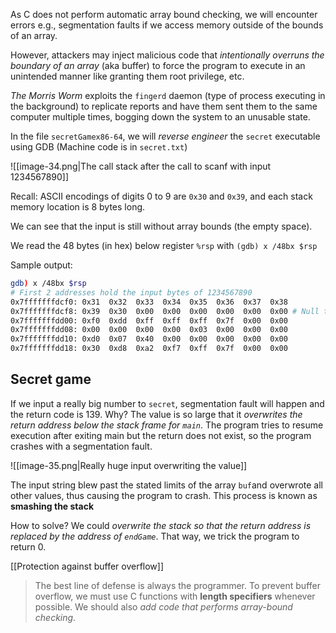 As C does not perform automatic array bound checking, we will encounter errors e.g., segmentation faults if we access memory outside of the bounds of an array.

However, attackers may inject malicious code that *intentionally overruns the boundary of an array* (aka buffer) to force the program to execute in an unintended manner like granting them root privilege, etc.

*The Morris Worm* exploits the `fingerd` daemon (type of process executing in the background) to replicate reports and have them sent them to the same computer multiple times, bogging down the system to an unusable state.

In the file `secretGamex86-64`,  we will *reverse engineer* the `secret` executable using GDB (Machine code is in `secret.txt`)

![[image-34.png|The call stack after the call to scanf with input 1234567890]]

Recall: ASCII encodings of digits 0 to 9 are `0x30` and `0x39`, and each stack memory location is 8 bytes long.

We can see that the input is still without array bounds (the empty space).

We read the 48 bytes (in hex) below register `%rsp` with `(gdb) x /48bx $rsp`

Sample output:

```bash
gdb) x /48bx $rsp
# First 2 addresses hold the input bytes of 1234567890
0x7fffffffdcf0: 0x31  0x32  0x33  0x34  0x35  0x36  0x37  0x38
0x7fffffffdcf8: 0x39  0x30  0x00  0x00  0x00  0x00  0x00  0x00 # Null termination byte \0 from the 3rd most significant byte onwards
0x7fffffffdd00: 0xf0  0xdd  0xff  0xff  0xff  0x7f  0x00  0x00
0x7fffffffdd08: 0x00  0x00  0x00  0x00  0x03  0x00  0x00  0x00
0x7fffffffdd10: 0xd0  0x07  0x40  0x00  0x00  0x00  0x00  0x00
0x7fffffffdd18: 0x30  0xd8  0xa2  0xf7  0xff  0x7f  0x00  0x00
```

## Secret game

If we input a really big number to `secret`, segmentation fault will happen and the return code is 139. Why? The value is so large that it *overwrites the return address below the stack frame for `main`*. The program tries to resume execution after exiting main but the return does not exist, so the program crashes with a segmentation fault.

![[image-35.png|Really huge input overwriting the value]]

The input string blew past the stated limits of the array `buf`and overwrote all other values, thus causing the program to crash. This process is known as **smashing the stack**

How to solve? We could *overwrite the stack so that the return address is replaced by the address of `endGame`*. That way, we trick the program to return 0.

[[Protection against buffer overflow]]

> The best line of defense is always the programmer. To prevent buffer overflow, we must use C functions with **length specifiers** whenever possible. We should also *add code that performs array-bound checking*.